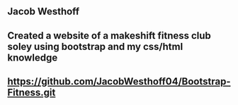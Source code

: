 ## Jacob Westhoff
## Created a website of a makeshift fitness club soley using bootstrap and my css/html knowledge
## https://github.com/JacobWesthoff04/Bootstrap-Fitness.git
##